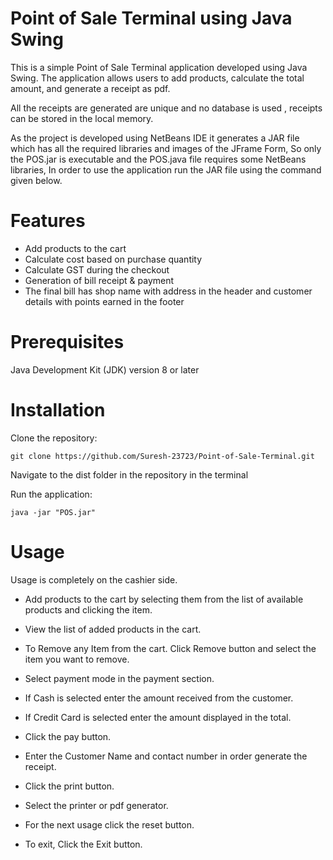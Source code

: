 # Point of Sale Terminal using Java Swing

 
This is a simple Point of Sale Terminal application developed using Java Swing. The application allows users to add products, calculate the total amount, and generate a receipt as pdf.

All the receipts are generated are unique and no database is used , receipts can be stored in the local memory.

As the project is developed using NetBeans IDE it generates a JAR file which has all the required libraries and images of the JFrame Form, So only the POS.jar is executable and the POS.java file requires some NetBeans libraries, In order to use the application run the JAR file using the command given below.

# Features
 - Add products to the cart
 - Calculate cost based on purchase quantity
 - Calculate GST during the checkout
 - Generation of bill receipt & payment
 - The final bill has shop name with address in the header and customer details with points earned in the footer

# Prerequisites
Java Development Kit (JDK) version 8 or later

# Installation
Clone the repository:

```
git clone https://github.com/Suresh-23723/Point-of-Sale-Terminal.git
```
Navigate to the dist folder in the repository in the terminal

Run the application:

```
java -jar "POS.jar"
```
# Usage
 Usage is completely on the cashier side.

- Add products to the cart by selecting them from the list of available products and clicking the item.

- View the list of added products in the cart.

- To Remove any Item from the cart. Click Remove button and select the item you want to remove.

- Select payment mode in the payment section.

- If Cash is selected enter the amount received from the customer.

- If Credit Card is selected enter the amount displayed in the total.

- Click the pay button.

- Enter the Customer Name and contact number in order generate the receipt.

- Click the print button.

- Select the printer or pdf generator.

- For the next usage click the reset button.

- To exit, Click the Exit button.
